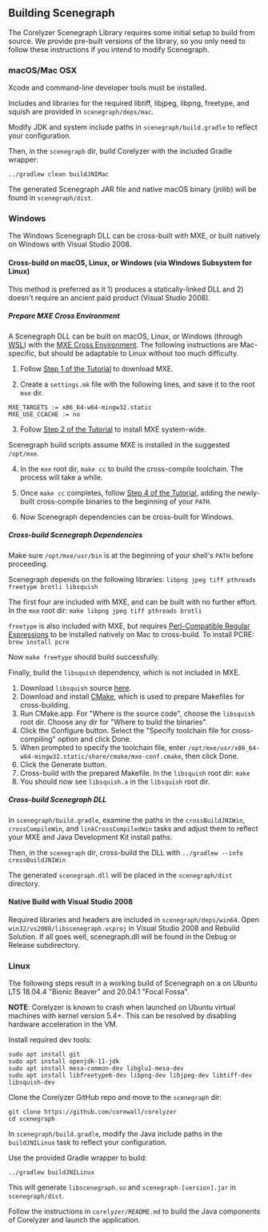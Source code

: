 ## Building Scenegraph

The Corelyzer Scenegraph Library requires some initial setup to build from source.  We provide pre-built versions of the library, so you only need to follow these instructions if you intend to modify Scenegraph.

### macOS/Mac OSX

Xcode and command-line developer tools must be installed.

Includes and libraries for the required libtiff, libjpeg, libpng, freetype, and squish are provided in `scenegraph/deps/mac`.

Modify JDK and system include paths in `scenegraph/build.gradle` to reflect your configuration.

Then, in the `scenegraph` dir, build Corelyzer with the included Gradle wrapper:

    ../gradlew clean buildJNIMac

The generated Scenegraph JAR file and native macOS binary (jnilib) will be found in `scenegraph/dist`.


### Windows

The Windows Scenegraph DLL can be cross-built with MXE, or built natively on Windows with Visual Studio 2008.

#### Cross-build on macOS, Linux, or Windows (via Windows Subsystem for Linux)

This method is preferred as it 1) produces a statically-linked DLL and 2) doesn't require an ancient paid product (Visual Studio 2008).

##### Prepare MXE Cross Environment

A Scenegraph DLL can be built on macOS, Linux, or Windows (through [WSL](https://learn.microsoft.com/en-us/windows/wsl/)) with the [MXE Cross Environment](https://mxe.cc). The following instructions are Mac-specific, but should be adaptable to Linux without too much difficulty.


1. Follow [Step 1 of the Tutorial](https://mxe.cc/#tutorial) to download MXE.

2. Create a `settings.mk` file with the following lines, and save it to the root `mxe` dir.

```
MXE_TARGETS := x86_64-w64-mingw32.static
MXE_USE_CCACHE := no
```

3. Follow [Step 2 of the Tutorial](https://mxe.cc/#tutorial) to install MXE system-wide.

Scenegraph build scripts assume MXE is installed in the suggested `/opt/mxe`.

4. In the `mxe` root dir, `make cc` to build the cross-compile toolchain. The process will take a while.

5. Once `make cc` completes, follow [Step 4 of the Tutorial](https://mxe.cc/#tutorial), adding the newly-built cross-compile binaries to the beginning of your `PATH`.

6. Now Scenegraph dependencies can be cross-built for Windows.

##### Cross-build Scenegraph Dependencies

Make sure `/opt/mxe/usr/bin` is at the beginning of your shell's `PATH` before proceeding.

Scenegraph depends on the following libraries: `libpng jpeg tiff pthreads freetype brotli libsquish`

The first four are included with MXE, and can be built with no further effort. In the `mxe` root dir:
`make libpng jpeg tiff pthreads brotli`

`freetype` is also included with MXE, but requires [Perl-Compatible Regular Expressions](https://www.pcre.org/) to be installed natively on Mac to cross-build. To install PCRE: `brew install pcre`

Now `make freetype` should build successfully.

Finally, build the `libsquish` dependency, which is not included in MXE.
1. Download `libsquish` source [here](https://sourceforge.net/projects/libsquish/files/).
2. Download and install [CMake](https://cmake.org/download/), which is used to prepare Makefiles for cross-building.
3. Run CMake.app. For "Where is the source code", choose the `libsquish` root dir. Choose any dir for "Where to build the binaries".
4. Click the Configure button. Select the "Specify toolchain file for cross-compiling" option and click Done.
5. When prompted to specify the toolchain file, enter `/opt/mxe/usr/x86_64-w64-mingw32.static/share/cmake/mxe-conf.cmake`, then click Done.
6. Click the Generate button.
7. Cross-build with the prepared Makefile. In the `libsquish` root dir: `make`
8. You should now see `libsquish.a` in the `libsquish` root dir.

##### Cross-build Scenegraph DLL

In `scenegraph/build.gradle`, examine the paths in the `crossBuildJNIWin`, `crossCompileWin`, and `linkCrossCompiledWin` tasks and adjust them to reflect your MXE and Java Development Kit install paths.

Then, in the `scenegraph` dir, cross-build the DLL with `../gradlew --info crossBuildJNIWin`

The generated `scenegraph.dll` will be placed in the `scenegraph/dist` directory.


#### Native Build with Visual Studio 2008

Required libraries and headers are included in `scenegraph/deps/win64`. Open `win32/vs2008/libscenegraph.vcproj` in Visual Studio 2008 and Rebuild Solution. If all goes well, scenegraph.dll will be found in the Debug or Release subdirectory.


### Linux

The following steps result in a working build of Scenegraph on
a on Ubuntu LTS 18.04.4 "Bionic Beaver" and 20.04.1 "Focal Fossa".

**NOTE**: Corelyzer is known to crash when launched on Ubuntu virtual machines with kernel version 5.4+. This can be resolved by disabling hardware acceleration in the VM.

Install required dev tools:

    sudo apt install git
    sudo apt install openjdk-11-jdk
    sudo apt install mesa-common-dev libglu1-mesa-dev
    sudo apt install libfreetype6-dev libpng-dev libjpeg-dev libtiff-dev libsquish-dev

Clone the Corelyzer GitHub repo and move to the `scenegraph` dir:

    git clone https://github.com/corewall/corelyzer
    cd scenegraph

In `scenegraph/build.gradle`, modify the Java include paths in the `buildJNILinux` task
to reflect your configuration.

Use the provided Gradle wrapper to build:

    ../gradlew buildJNILinux

This will generate `libscenegraph.so` and `scenegraph-[version].jar` in `scenegraph/dist`.

Follow the instructions in `corelyzer/README.md` to build the Java components of Corelyzer and launch the application.

